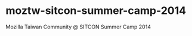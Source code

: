 moztw-sitcon-summer-camp-2014
=============================

Mozilla Taiwan Community @ SITCON Summer Camp 2014

